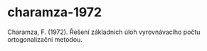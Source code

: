 # charamza-1972
Charamza, F. (1972). Řešení základních úloh vyrovnávacího počtu ortogonalizační metodou.
